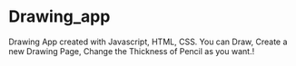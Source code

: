 # Drawing_app
Drawing App created with Javascript, HTML, CSS. You can Draw, Create a new Drawing Page, Change the Thickness of Pencil as you want.!




